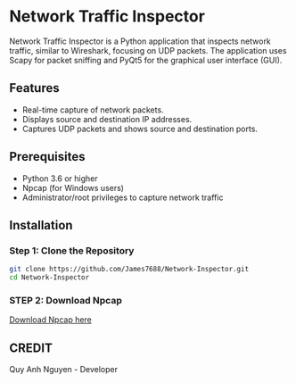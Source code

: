 # Network Traffic Inspector

Network Traffic Inspector is a Python application that inspects network traffic, similar to Wireshark, focusing on UDP packets. The application uses Scapy for packet sniffing and PyQt5 for the graphical user interface (GUI).

## Features

- Real-time capture of network packets.
- Displays source and destination IP addresses.
- Captures UDP packets and shows source and destination ports.

## Prerequisites

- Python 3.6 or higher
- Npcap (for Windows users)
- Administrator/root privileges to capture network traffic

## Installation

### Step 1: Clone the Repository

```bash
git clone https://github.com/James7688/Network-Inspector.git
cd Network-Inspector
```

### STEP 2: Download Npcap
[Download Npcap here](https://npcap.com/#download)

## CREDIT
Quy Anh Nguyen - Developer

